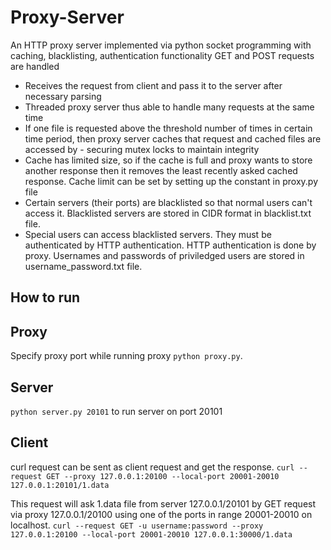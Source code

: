 # Proxy-Server

An HTTP proxy server implemented via python socket programming with caching, blacklisting, authentication functionality GET and POST requests are handled

- Receives the request from client and pass it to the server after necessary parsing
- Threaded proxy server thus able to handle many requests at the same time
- If one file is requested above the threshold number of times in certain time period, then proxy server caches that request and cached files are accessed by - securing mutex locks to maintain integrity
- Cache has limited size, so if the cache is full and proxy wants to store another response then it removes the least recently asked cached response. Cache limit can be set by setting up the constant in proxy.py file
- Certain servers (their ports) are blacklisted so that normal users can't access it. Blacklisted servers are stored in CIDR format in blacklist.txt file.
- Special users can access blacklisted servers. They must be authenticated by HTTP authentication. HTTP authentication is done by proxy. Usernames and passwords of priviledged users are stored in username_password.txt file.
## How to run
## Proxy
Specify proxy port while running proxy `python proxy.py`.
## Server
`python server.py 20101` to run server on port 20101
## Client
curl request can be sent as client request and get the response. 
`curl --request GET --proxy 127.0.0.1:20100 --local-port 20001-20010 127.0.0.1:20101/1.data` 

This request will ask 1.data file from server 127.0.0.1/20101 by GET request via proxy 127.0.0.1/20100 using one of the ports in range 20001-20010 on localhost. 
`curl --request GET -u username:password --proxy 127.0.0.1:20100 --local-port 20001-20010 127.0.0.1:30000/1.data`
